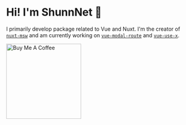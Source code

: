# Hi! I'm ShunnNet 🫣
I primarily develop package related to Vue and Nuxt. I'm the creator of [`nuxt-msw`](https://github.com/shunnNet/nuxt-msw) and am currently working on [`vue-modal-route`](https://github.com/shunnNet/vue-modal-route) and [`vue-use-x`](https://github.com/shunnNet/vue-use-x).

<a href="https://buymeacoffee.com/shunnnet" target="_blank" rel="noopener noreferrer">
  <img width="200" src="https://cdn.buymeacoffee.com/buttons/v2/default-green.png" alt="Buy Me A Coffee" />
</a>

